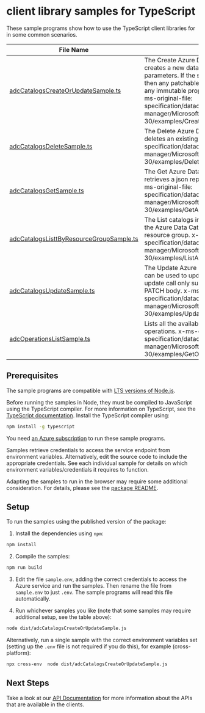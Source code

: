 # client library samples for TypeScript

These sample programs show how to use the TypeScript client libraries for in some common scenarios.

| **File Name**                                                                     | **Description**                                                                                                                                                                                                                                                                                                                                                                                           |
| --------------------------------------------------------------------------------- | --------------------------------------------------------------------------------------------------------------------------------------------------------------------------------------------------------------------------------------------------------------------------------------------------------------------------------------------------------------------------------------------------------- |
| [adcCatalogsCreateOrUpdateSample.ts][adccatalogscreateorupdatesample]             | The Create Azure Data Catalog service operation creates a new data catalog service with the specified parameters. If the specific service already exists, then any patchable properties will be updated and any immutable properties will remain unchanged. x-ms-original-file: specification/datacatalog/resource-manager/Microsoft.DataCatalog/stable/2016-03-30/examples/CreateOrUpdateADCCatalog.json |
| [adcCatalogsDeleteSample.ts][adccatalogsdeletesample]                             | The Delete Azure Data Catalog Service operation deletes an existing data catalog. x-ms-original-file: specification/datacatalog/resource-manager/Microsoft.DataCatalog/stable/2016-03-30/examples/DeleteADCCatalog.json                                                                                                                                                                                   |
| [adcCatalogsGetSample.ts][adccatalogsgetsample]                                   | The Get Azure Data Catalog Service operation retrieves a json representation of the data catalog. x-ms-original-file: specification/datacatalog/resource-manager/Microsoft.DataCatalog/stable/2016-03-30/examples/GetADCCatalog.json                                                                                                                                                                      |
| [adcCatalogsListtByResourceGroupSample.ts][adccatalogslisttbyresourcegroupsample] | The List catalogs in Resource Group operation lists all the Azure Data Catalogs available under the given resource group. x-ms-original-file: specification/datacatalog/resource-manager/Microsoft.DataCatalog/stable/2016-03-30/examples/ListADCCatalogsByResourceGroup.json                                                                                                                             |
| [adcCatalogsUpdateSample.ts][adccatalogsupdatesample]                             | The Update Azure Data Catalog Service operation can be used to update the existing deployment. The update call only supports the properties listed in the PATCH body. x-ms-original-file: specification/datacatalog/resource-manager/Microsoft.DataCatalog/stable/2016-03-30/examples/UpdateADCCatalog.json                                                                                               |
| [adcOperationsListSample.ts][adcoperationslistsample]                             | Lists all the available Azure Data Catalog service operations. x-ms-original-file: specification/datacatalog/resource-manager/Microsoft.DataCatalog/stable/2016-03-30/examples/GetOperations.json                                                                                                                                                                                                         |

## Prerequisites

The sample programs are compatible with [LTS versions of Node.js](https://nodejs.org/about/releases/).

Before running the samples in Node, they must be compiled to JavaScript using the TypeScript compiler. For more information on TypeScript, see the [TypeScript documentation][typescript]. Install the TypeScript compiler using:

```bash
npm install -g typescript
```

You need [an Azure subscription][freesub] to run these sample programs.

Samples retrieve credentials to access the service endpoint from environment variables. Alternatively, edit the source code to include the appropriate credentials. See each individual sample for details on which environment variables/credentials it requires to function.

Adapting the samples to run in the browser may require some additional consideration. For details, please see the [package README][package].

## Setup

To run the samples using the published version of the package:

1. Install the dependencies using `npm`:

```bash
npm install
```

2. Compile the samples:

```bash
npm run build
```

3. Edit the file `sample.env`, adding the correct credentials to access the Azure service and run the samples. Then rename the file from `sample.env` to just `.env`. The sample programs will read this file automatically.

4. Run whichever samples you like (note that some samples may require additional setup, see the table above):

```bash
node dist/adcCatalogsCreateOrUpdateSample.js
```

Alternatively, run a single sample with the correct environment variables set (setting up the `.env` file is not required if you do this), for example (cross-platform):

```bash
npx cross-env  node dist/adcCatalogsCreateOrUpdateSample.js
```

## Next Steps

Take a look at our [API Documentation][apiref] for more information about the APIs that are available in the clients.

[adccatalogscreateorupdatesample]: https://github.com/Azure/azure-sdk-for-js/blob/main/sdk/datacatalog/arm-datacatalog/samples/v3/typescript/src/adcCatalogsCreateOrUpdateSample.ts
[adccatalogsdeletesample]: https://github.com/Azure/azure-sdk-for-js/blob/main/sdk/datacatalog/arm-datacatalog/samples/v3/typescript/src/adcCatalogsDeleteSample.ts
[adccatalogsgetsample]: https://github.com/Azure/azure-sdk-for-js/blob/main/sdk/datacatalog/arm-datacatalog/samples/v3/typescript/src/adcCatalogsGetSample.ts
[adccatalogslisttbyresourcegroupsample]: https://github.com/Azure/azure-sdk-for-js/blob/main/sdk/datacatalog/arm-datacatalog/samples/v3/typescript/src/adcCatalogsListtByResourceGroupSample.ts
[adccatalogsupdatesample]: https://github.com/Azure/azure-sdk-for-js/blob/main/sdk/datacatalog/arm-datacatalog/samples/v3/typescript/src/adcCatalogsUpdateSample.ts
[adcoperationslistsample]: https://github.com/Azure/azure-sdk-for-js/blob/main/sdk/datacatalog/arm-datacatalog/samples/v3/typescript/src/adcOperationsListSample.ts
[apiref]: https://docs.microsoft.com/javascript/api/@azure/arm-datacatalog?view=azure-node-preview
[freesub]: https://azure.microsoft.com/free/
[package]: https://github.com/Azure/azure-sdk-for-js/tree/main/sdk/datacatalog/arm-datacatalog/README.md
[typescript]: https://www.typescriptlang.org/docs/home.html
